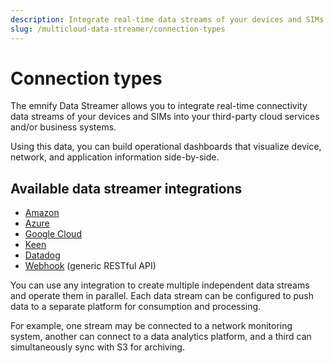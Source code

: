 ```yaml
---
description: Integrate real-time data streams of your devices and SIMs with the emnify multicloud Data Streamer
slug: /multicloud-data-streamer/connection-types
---
```


# Connection types

The emnify Data Streamer allows you to integrate real-time connectivity data streams of your devices and SIMs into your third-party cloud services and/or business systems. 

Using this data, you can build operational dashboards that visualize device, network, and application information side-by-side. 

## Available data streamer integrations

- [Amazon](/multicloud-data-streamer/integrations#amazon)
- [Azure](/multicloud-data-streamer/integrations#azure)
- [Google Cloud](/multicloud-data-streamer/integrations#google-cloud)
- [Keen](/multicloud-data-streamer/integrations#keen)
- [Datadog](/multicloud-data-streamer/integrations#datadog)
- [Webhook](/multicloud-data-streamer/integrations#webhook) (generic RESTful API)

You can use any integration to create multiple independent data streams and operate them in parallel. 
Each data stream can be configured to push data to a separate platform for consumption and processing. 

For example, one stream may be connected to a network monitoring system, another can connect to a data analytics platform, and a third can simultaneously sync with S3 for archiving.
